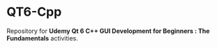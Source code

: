 # QT6-Cpp

Repository for **Udemy Qt 6 C++ GUI Development for Beginners : The Fundamentals** activities.